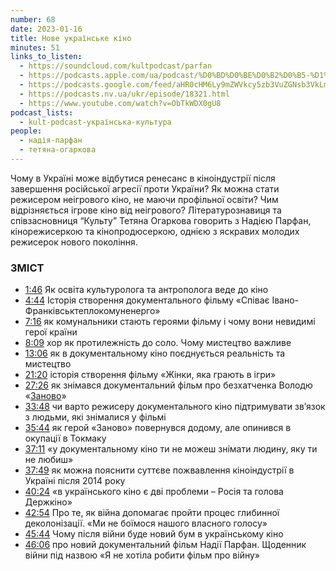 ```yaml
---
number: 68
date: 2023-01-16
title: Нове українське кіно
minutes: 51
links_to_listen:
  - https://soundcloud.com/kultpodcast/parfan
  - https://podcasts.apple.com/ua/podcast/%D0%BD%D0%BE%D0%B2%D0%B5-%D1%83%D0%BA%D1%80%D0%B0%D1%97%D0%BD%D1%81%D1%8C%D0%BA%D0%B5-%D0%BA%D1%96%D0%BD%D0%BE-%D0%B7-%D0%BD%D0%B0%D0%B4%D1%96%D1%94%D1%8E-%D0%BF%D0%B0%D1%80%D1%84%D0%B0%D0%BD/id1581339249?i=1000595073636
  - https://podcasts.google.com/feed/aHR0cHM6Ly9mZWVkcy5zb3VuZGNsb3VkLmNvbS91c2Vycy9zb3VuZGNsb3VkOnVzZXJzOjg5MjM3MjAyNy9zb3VuZHMucnNz/episode/dGFnOnNvdW5kY2xvdWQsMjAxMDp0cmFja3MvMTQyNjUxNTA5Nw?sa=X&ved=0CAUQkfYCahcKEwjA7Ine6p_9AhUAAAAAHQAAAAAQAQ
  - https://podcasts.nv.ua/ukr/episode/18321.html
  - https://www.youtube.com/watch?v=ObTkWDX0gU8
podcast_lists:
  - kult-podcast-українська-культура
people:
  - надія-парфан
  - тетяна-огаркова
---
```


Чому в Україні може відбутися ренесанс в кіноіндустрії після завершення
російської агресії проти України? Як можна стати режисером неігрового кіно, не
маючи профільної освіти? Чим відрізняється ігрове кіно від неігрового?
Літературознавиця та співзасновниця “Культу” Тетяна Огаркова говорить з Надією
Парфан, кінорежисеркою та кінопродюсеркою, однією з яскравих молодих режисерок
нового покоління.

### ЗМІСТ

- [1:46][1] Як освіта культуролога та антрополога веде до кіно
- [4:44][2] Історія створення документального фільму «Співає Івано-Франківськтеплокомуненерго»
- [7:16][3] як комунальники стають героями фільму і чому вони невидимі герої країни
- [8:09][4] хор як протилежність до соло. Чому мистецтво важливе
- [13:06][5] як в документальному кіно поєднується реальність та мистецтво
- [21:20][6] історія створення фільму «Жінки, яка грають в ігри»
- [27:26][7] як знімався документальний фільм про безхатченка Володю «[Заново][8]»
- [33:48][9] чи варто режисеру документального кіно підтримувати зв’язок з людьми, які знімалися у фільмі
- [35:44][10] як герой «Заново» повернувся додому, але опинився в окупації в Токмаку
- [37:11][11] «у документальному кіно ти не можеш знімати людину, яку ти не любиш»
- [37:49][12] як можна пояснити суттєве пожвавлення кіноіндустрії в Україні після 2014 року
- [40:24][13] «в українського кіно є дві проблеми – Росія та голова Держкіно»
- [42:54][14] Про те, як війна допомагає пройти процес глибинної деколонізації. «Ми не боїмося нашого власного голосу»
- [45:44][15] Чому після війни буде новий бум в українському кіно
- [46:06][16] про новий документальний фільм Надії Парфан. Щоденник війни під назвою «Я не хотіла робити фільм про війну»

[1]: https://www.youtube.com/watch?v=ObTkWDX0gU8&t=106s
[2]: https://www.youtube.com/watch?v=ObTkWDX0gU8&t=284s
[3]: https://www.youtube.com/watch?v=ObTkWDX0gU8&t=436s
[4]: https://www.youtube.com/watch?v=ObTkWDX0gU8&t=489s
[5]: https://www.youtube.com/watch?v=ObTkWDX0gU8&t=786s
[6]: https://www.youtube.com/watch?v=ObTkWDX0gU8&t=1280s
[7]: https://www.youtube.com/watch?v=ObTkWDX0gU8&t=1646s
[8]: https://www.youtube.com/watch?v=POI8TUJYAlE&t=0s
[9]: https://www.youtube.com/watch?v=ObTkWDX0gU8&t=2028s
[10]: https://www.youtube.com/watch?v=ObTkWDX0gU8&t=2144s
[11]: https://www.youtube.com/watch?v=ObTkWDX0gU8&t=2231s
[12]: https://www.youtube.com/watch?v=ObTkWDX0gU8&t=2269s
[13]: https://www.youtube.com/watch?v=ObTkWDX0gU8&t=2424s
[14]: https://www.youtube.com/watch?v=ObTkWDX0gU8&t=2574s
[15]: https://www.youtube.com/watch?v=ObTkWDX0gU8&t=2744s
[16]: https://www.youtube.com/watch?v=ObTkWDX0gU8&t=2766s
